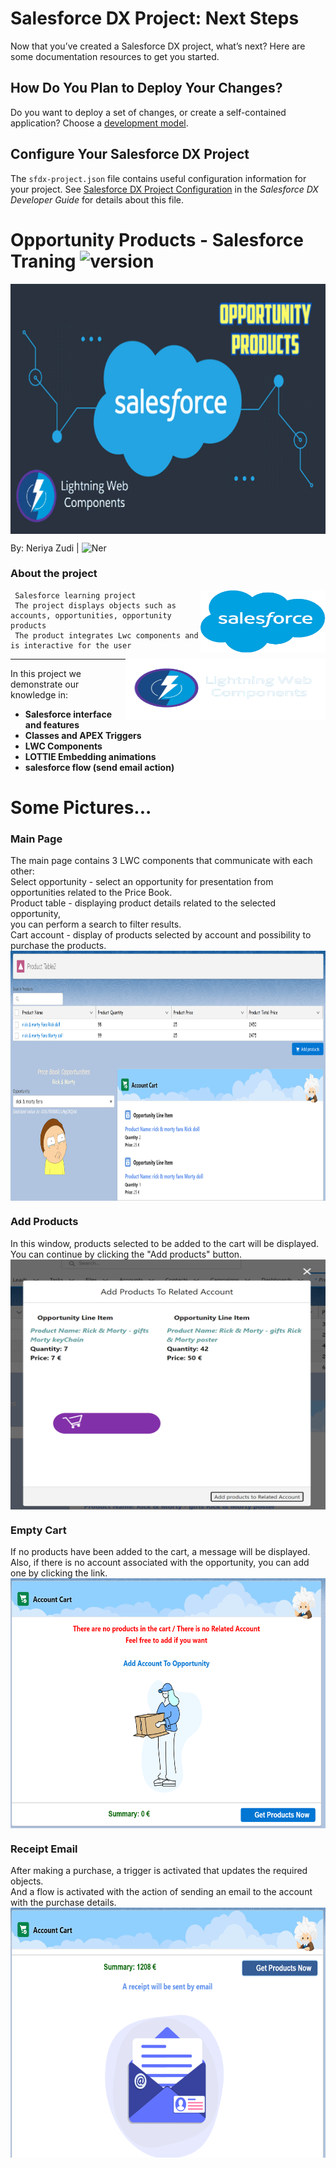 # Salesforce DX Project: Next Steps

Now that you’ve created a Salesforce DX project, what’s next? Here are some documentation resources to get you started.

## How Do You Plan to Deploy Your Changes?

Do you want to deploy a set of changes, or create a self-contained application? Choose a [development model](https://developer.salesforce.com/tools/vscode/en/user-guide/development-models).

## Configure Your Salesforce DX Project

The `sfdx-project.json` file contains useful configuration information for your project. See [Salesforce DX Project Configuration](https://developer.salesforce.com/docs/atlas.en-us.sfdx_dev.meta/sfdx_dev/sfdx_dev_ws_config.htm) in the _Salesforce DX Developer Guide_ for details about this file.

# Opportunity Products - Salesforce Traning <img src="https://img.shields.io/badge/version-1.0-yellowgreen" alt="version" >

<img src="https://raw.githubusercontent.com/NeriyaZudi/Salesforce-Training/main/project%20pictures/main%20opp%20product.jpg" align="center"
     alt="cover" width="600" height="400">
     
By: Neriya Zudi | <img src="https://img.shields.io/badge/Neriya-Salesforce Delevoper-blue" alt="Ner" > 

<h3> About the project </h3>
   <img src="https://raw.githubusercontent.com/NeriyaZudi/Salesforce-Training/main/project%20pictures/salesforce%20back.png" align="right"
     alt="SF logo" width="200" height="100">
     
     Salesforce learning project
     The project displays objects such as accounts, opportunities, opportunity products
     The product integrates Lwc components and is interactive for the user

 <img src="https://github.com/NeriyaZudi/Salesforce-Training/blob/main/project%20pictures/lightning-web-components-removebg-preview.png?raw=true" align="right"
     alt="LWC logo" width="320" height="98">
  <hr>
    
   In this project we demonstrate our knowledge in:
   * **Salesforce interface and features**
   * **Classes and APEX Triggers**
   * **LWC Components**
   * **LOTTIE Embedding animations**
   * **salesforce flow (send email action)**

# Some Pictures...
<h3> Main Page </h3>
          The main page contains 3 LWC components that communicate with each other:<br>
          Select opportunity - select an opportunity for presentation from opportunities related to the Price Book.<br>
          Product table - displaying product details related to the selected opportunity,<br>
          you can perform a search to filter results.<br>
          Cart account - display of products selected by account and possibility to purchase the products.<br>
 <img src="https://github.com/NeriyaZudi/Salesforce-Training/blob/main/project%20pictures/main%20page.png" align="center" 
      alt="main win"  width="800" height="400"><br>
  <h3> Add Products </h3>
       In this window, products selected to be added to the cart will be displayed.<br>
       You can continue by clicking the "Add products" button. <br>
 <img src="https://github.com/NeriyaZudi/Salesforce-Training/blob/main/project%20pictures/add%20to%20cart.png" align="center"
     alt="add" width="600" height="400"><br>
<h3> Empty Cart </h3>
       If no products have been added to the cart, a message will be displayed.<br>
       Also, if there is no account associated with the opportunity, you can add one by clicking the link.<br>
 <img src="https://github.com/NeriyaZudi/Salesforce-Training/blob/main/project%20pictures/empty%20cart.png" align="center"
     alt="empty" width="600" height="400"><br>
<h3> Receipt Email </h3>
       After making a purchase, a trigger is activated that updates the required objects.<br>
       And a flow is activated with the action of sending an email to the account with the purchase details.<br>
 <img src="https://github.com/NeriyaZudi/Salesforce-Training/blob/main/project%20pictures/email%20send.png" align="center"
     alt="email" width="600" height="400"><br>
